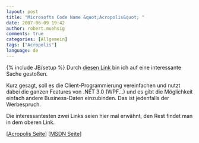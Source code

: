```yaml
---
layout: post
title: "Microsofts Code Name &quot;Acropolis&quot; "
date: 2007-06-09 19:42
author: robert.muehsig
comments: true
categories: [Allgemein]
tags: ["Acropolis"]
language: de
---
```

{% include JB/setup %}
Durch <a target="_blank" href="http://www.ekampf.com/blog/2007/06/07/AcropolisNews.aspx" title="Blogeintrag">diesen Link </a>bin ich auf eine interessante Sache gestoßen.

Kurz gesagt, soll es die Client-Programmierung vereinfachen und nutzt dabei die ganzen Features von .NET 3.0 (WPF...) und es gibt die Möglichkeit einfach andere Business-Daten einzubinden. Das ist jedenfalls der Werbespruch.

Die interessantesten zwei Links seien hier mal erwähnt, den Rest findet man in dem oberen Link.

[<a href="http://windowsclient.net/Acropolis/" title="Microsofts Acropolis">Acropolis Seite</a>]
[<a target="_blank" href="http://msdn2.microsoft.com/en-us/library/bb499794(vs.90).aspx" title="MSDN Acropolis">MSDN Seite</a>]
